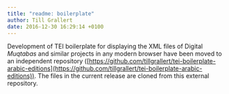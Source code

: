 ```yaml
---
title: "readme: boilerplate"
author: Till Grallert
date: 2016-12-30 16:29:14 +0100
---
```


Development of TEI boilerplate for displaying the XML files of Digital *Muqtabas* and similar projects in any modern browser have been moved to an independent repository ([https://github.com/tillgrallert/tei-boilerplate-arabic-editions](https://github.com/tillgrallert/tei-boilerplate-arabic-editions)). The files in the current release are cloned from this external repository.